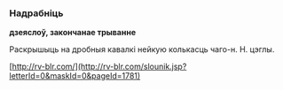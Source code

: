 ### Надрабніць
**дзеяслоў, закончанае трыванне**

Раскрышыць на дробныя кавалкі нейкую колькасць чаго-н. Н. цэглы.

<a rel="author">[http://rv-blr.com/](http://rv-blr.com/slounik.jsp?letterId=0&maskId=0&pageId=1781)</a>
